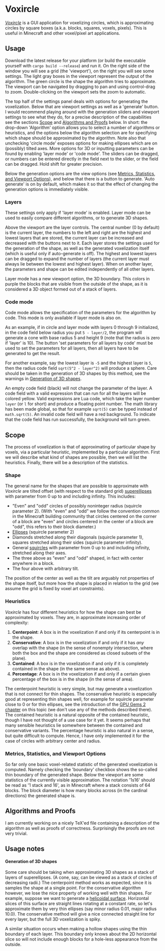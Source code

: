 # Voxircle

[
_Voxircle_](https://github.com/basyniae/voxircle) is a GUI application for voxelizing circles, which is approximating circles by square boxes (a.k.a. blocks, squares, voxels, pixels).
This is useful in Minecraft and other voxel/pixel art applications.

## Usage

Download the latest release for your platform (or build the executable yourself with `cargo build --release`) and run it.
On the right side of the window you will see a grid (the 'viewport'), on the right you will see some settings.
The light gray boxes in the viewport represent the output of the algorithm.
The green circle is the shape the algorithm tries to approximate.
The viewport can be navigated by dragging to pan and using control-drag to zoom.
Double-clicking on the viewport sets the zoom to automatic.

The top half of the settings panel deals with options for generating the voxelization.
Below that are viewport settings as well as a 'generate' button.
I would recommend playing around with the generation sliders and viewport settings to see what they do, for a precise description of the capabilities see the sections [Scope](#scope) and [Algorithms and Proofs](#algorithms-and-proofs) below.
In short: the drop-down 'Algorithm' option allows you to select a number of algorithms or heuristics, and the options below the algorithm selection are for specifying which shape should be approximated by the algorithm. Note also that unchecking 'circle mode' exposes options for making ellipses which are on (possibly) tilted axes.
More options for 3D or inputting parameters can be found by enabling 'layer mode' or 'code mode'.
The sliders can be dragged, or numbers can be entered directly in the field next to the slider, or the field can be dragged.
Hold shift for greater precision.

Below the generation options are the view options (see [Metrics, Statistics, and Viewport Options](#metrics)), and below that there is a button to generate.
'Auto generate' is on by default, which makes it so that the effect of changing the generation options is immediately visible.

### Layers

These settings only apply if 'layer mode' is enabled.
Layer mode can be used to easily compare different algorithms, or to generate 3D shapes.

Above the viewport are the layer controls.
The central number (0 by default) is the current layer, the numbers to the left and right are the highest and lowest layers that are stored, the current layer can be increased and decreased with the buttons next to it.
Each layer stores the settings used for the generation of the shape, as well as the generated voxelization itself (which is useful only if auto-generate is off).
The highest and lowest layers can be dragged to expand the number of layers (the current layer must always lie between the lowest and highest layer).
When on another layer, the parameters and shape can be edited independently of all other layers.

Layer mode has a new viewport option, the 3D boundary.
This colors in purple the blocks that are visible from the outside of the shape, as it is considered a 3D object formed out of a stack of layers.

### Code mode

Code mode allows the specification of the parameters for the algorithm by code.
This mode is only available if layer mode is also on.

As an example, if in circle and layer mode with layers 0 through 9 initialized, in the code field below radius you put `5 - layer/2`, the program will generate a cone with base radius 5 and height 9 (note that the radius is zero if 'layer' is 10).
The button 'set parameters for all layers by code' must be used to set the parameters for all layers, then all layers have to be generated to get the result.

For another example, say the lowest layer is `-5` and the highest layer is `5`, then the radius code field `sqrt(5^2 - layer^2)` will produce a sphere.
Care should be taken in the generation of 3D shapes by this method, see the warnings in [Generation of 3D shapes](#generation-of-3d-shapes).

An empty code field (black) will not change the parameter of the layer.
A code field with a valid expression that can run for all the layers will be colored yellow.
Valid expressions are Lua code, which take the layer number `layer` (or `l` for short) and produce a floating point number.
The math library has been made global, so that for example `sqrt(5)` can be typed instead of `math.sqrt(5)`.
An invalid code field will have a red background.
To indicate that the code field has run successfully, the background will turn green.

## Scope

The process of voxelization is that of approximating of particular shape by voxels, via a particular heuristic, implemented by a particular algorithm.
First we will describe what kind of shapes are possible, then we will list the heuristics.
Finally, there will be a description of the statistics.

### Shape

The general name for the shapes that are possible to approximate with
_Voxircle_ are tilted offset (with respect to the standard grid) [superellipses](https://en.wikipedia.org/wiki/Superellipse) with parameter from 0 up to and including infinity.
This includes:

* "Even" and "odd" circles of possibly noninteger radius (squircle parameter 2).
  (With "even" and "odd" we follow the convention common in the Minecraft building community that circles centered on the corner of a block are "even" and circles centered in the center of a block are "odd", this refers to their block diameter.)
* [Ellipses](https://en.wikipedia.org/wiki/Ellipse) (squircle parameter 2)
* Diamonds stretched along their diagonals (squircle parameter 1), squares stretched along their sides (squircle parameter infinity).
* General [squircles](https://en.wikipedia.org/wiki/Squircle) with parameter from 0 up to and including infinity, stretched along their axes.
* The three above as "even" and "odd" shaped, in fact with center anywhere in a block.
* The four above with arbitrary tilt.

The position of the center as well as the tilt are arguably not properties of the shape itself, but more how the shape is placed in relation to the grid (we assume the grid is fixed by voxel art constraints).

### Heuristics

_Voxircle_ has four different heuristics for how the shape can best be approximated by voxels.
They are, in approximate increasing order of complexity:

1. **Centerpoint**: A box is in the voxelization if and only if its centerpoint is in the shape.
2. **Conservative**: A box is in the voxelization if and only if it has
   *any* overlap with the shape (in the sense of nonempty intersection, where both the box and the shape are considered as closed subsets of the plane).
3. **Contained**:  A box is in the voxelization if and only if it is completely contained in the shape (in the same
   sense as above).
4. **Percentage**: A box is in the voxelization if and only if a certain given percentage of the box is in the shape (in
   the sense of area).

The centerpoint heuristic is very simple, but may generate a voxelization that is not connect for thin shapes.
The conservative heuristic is especially good at representing thin shapes well, for example for squircle parameter close to 0 or for thin ellipses, see the introduction of the [GPU Gems 2 chapter](https://developer.nvidia.com/gpugems/gpugems2/part-v-image-oriented-computing/chapter-42-conservative-rasterization) on this topic (we don't use any of the methods described there).
The contained heuristic is a natural opposite of the contained heuristic, though I have not thought of a use case for it yet.
It seems perhaps that many sensible heuristics lie somewhere between the contained and conservative variants.
The percentage heuristic is also natural in a sense, but quite difficult to compute. Hence, I have only implemented it for the case of circles with arbitrary center and radius.

### <a name="metrics"></a>Metrics, Statistics, and Viewport Options

So far only one basic voxel-related statistic of the generated voxelization is computed.
Namely checking the 'boundary' checkbox shows the so-called thin boundary of the generated shape.
Below the viewport are some statistics of the currently visible approximation. The notation '1s16' should be read as '1 stack and 16', as in Minecraft where a stack consists of 64 blocks.
The block diameter is how many blocks across (in the cardinal directions) the generated shape is.

## Algorithms and Proofs

I am currently working on a nicely TeX'ed file containing a description of the algorithm as well as proofs of correctness.
Surprisingly the proofs are not very trivial.

## Usage notes

#### Generation of 3D shapes

Some care should be taking when approximating 3D shapes as a stack of layers of superellipses.
(A cone, say, can be viewed as a stack of circles of decreasing radii.)
The centerpoint method works as expected, since it is samples the shape at a single point.
For the conservative algorithm however, we lose the nice property of working well with thin shapes.
For example, suppose we want to generate a [helicoidal surface](https://en.wikipedia.org/wiki/Helicoid).
Horizontal slices of this surface are straight lines rotating at a constant rate, so let's approximate them by very thin ellipses (say minor radius 0.01, major radius 10.0).
The conservative method will give a nice connected straight line for every layer, but the full 3D voxelization is spiky.

A similar situation occurs when making a hollow shapes using the thin boundary of each layer.
This boundary only knows about the 2D horizontal slice so will not include enough blocks for a hole-less appearance from the outside.